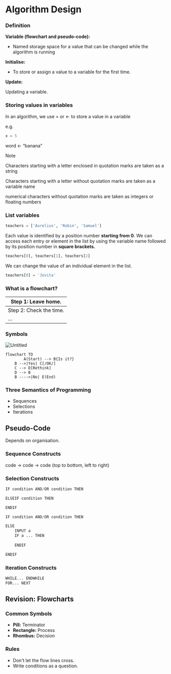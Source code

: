# Algorithm Design

### Definition

**Variable (flowchart and pseudo-code):**

- Named storage space for a value that can be changed while the algorithm is running

**Initialise:**

- To store or assign a value to a variable for the first time.

**Update:**

Updating a variable.

### Storing values in variables

In an algorithm, we use = or ← to store a value in a variable

e.g. 

```python
x = 5
```

word ← “banana”

> [!NOTE]
>
> Characters starting with a letter enclosed in quotation marks are taken as a string
>
> Characters starting with a letter without quotation marks are taken as a variable name
> 
> numerical characters without quotation marks are taken as integers or floating numbers

### List variables

```python
teachers = ['Aurelius', 'Robin', 'Samuel']
```

Each value is identified by a position number **starting from 0**. We can access each entry or element in the list by using the variable name followed by its position number in **square brackets.**

```python
teachers[0], teachers[1], teachers[2]
```

We can change the value of an individual element in the list.

```python
teachers[0] = 'Jovita'
```

### What is a flowchart?

| Step 1: Leave home.     |
| ---                     |
| Step 2: Check the time. |
| …                       |

### Symbols

![Untitled](https://s3-us-west-2.amazonaws.com/secure.notion-static.com/a85c3717-7314-419e-990f-6079492a0239/Untitled.png)

```mermaid
flowchart TD
	    A(Start) --> B{Is it?}
    B -->|Yes| C[/OK/]
    C --> D[Rethink]
    D --> B
    B ---->|No| E(End)
```

### Three Semantics of Programming

- Sequences
- Selections
- Iterations

## Pseudo-Code

Depends on organisation.

### Sequence Constructs

code → code → code (top to bottom, left to right)

### Selection Constructs

```python
IF condition AND/OR condition THEN

ELSEIF condition THEN

ENDIF
```

```python
IF condition AND/OR condition THEN

ELSE
	INPUT a
	IF a ... THEN
	
	ENDIF

ENDIF
```

### Iteration Constructs

```python
WHILE... ENDWHILE
FOR... NEXT
```
## Revision: Flowcharts

### Common Symbols

- __Pill:__ Terminator
- __Rectangle:__ Process
- __Rhombus:__ Decision

### Rules

- Don't let the flow lines cross.
- Write conditions as a question.
